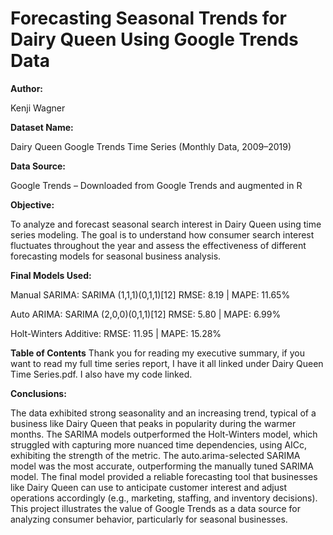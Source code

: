# **Forecasting Seasonal Trends for Dairy Queen Using Google Trends Data**

**Author:**

Kenji Wagner

**Dataset Name:**

Dairy Queen Google Trends Time Series (Monthly Data, 2009–2019)

**Data Source:**

Google Trends – Downloaded from Google Trends and augmented in R

**Objective:**

To analyze and forecast seasonal search interest in Dairy Queen using time series modeling. The goal is to understand how consumer search interest fluctuates throughout the year and assess the effectiveness of different forecasting models for seasonal business analysis.

**Final Models Used:**

Manual SARIMA: 
SARIMA (1,1,1)(0,1,1)[12]
RMSE: 8.19 | MAPE: 11.65%

Auto ARIMA: 
SARIMA (2,0,0)(0,1,1)[12]
RMSE: 5.80 | MAPE: 6.99%

Holt-Winters Additive:
RMSE: 11.95 | MAPE: 15.28%

**Table of Contents**
Thank you for reading my executive summary, if you want to read my full time series report, I have it all linked under Dairy Queen Time Series.pdf. I also have my code linked.

**Conclusions:**

The data exhibited strong seasonality and an increasing trend, typical of a business like Dairy Queen that peaks in popularity during the warmer months.
The SARIMA models outperformed the Holt-Winters model, which struggled with capturing more nuanced time dependencies, using AICc, exhibiting the strength of the metric.
The auto.arima-selected SARIMA model was the most accurate, outperforming the manually tuned SARIMA model.
The final model provided a reliable forecasting tool that businesses like Dairy Queen can use to anticipate customer interest and adjust operations accordingly (e.g., marketing, staffing, and inventory decisions).
This project illustrates the value of Google Trends as a data source for analyzing consumer behavior, particularly for seasonal businesses.
